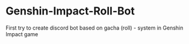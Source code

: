 # Genshin-Impact-Roll-Bot

First try to create discord bot based on gacha (roll) - system in Genshin Impact game
